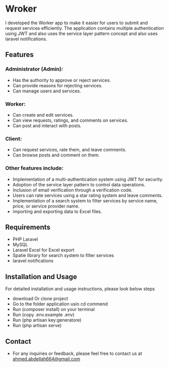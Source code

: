 # Wroker

I developed the Worker app to make it easier for users to submit and request services efficiently.
The application contains multiple authentication using JWT and also uses the service layer pattern concept and also uses laravel notifications.

## Features
### Administrator (Admin): 
* Has the authority to approve or reject services.
* Can provide reasons for rejecting services.
* Can manage users and services.

### Worker:
* Can create and edit services.
* Can view requests, ratings, and comments on services.
* Can post and interact with posts.

### Client:
* Can request services, rate them, and leave comments.
* Can browse posts and comment on them.

### Other features include:
* Implementation of a multi-authentication system using JWT for security.
* Adoption of the service layer pattern to control data operations.
* Inclusion of email verification through a verification code.
* Users can rate services using a star rating system and leave comments.
* Implementation of a search system to filter services by service name, price, or service provider name.
* importing and exporting data to Excel files.

## Requirements

* PHP Laravel
* MySQL
* Laravel Excel for Excel export
* Spatie library  for search system to filter services
* laravel notifications

## Installation and Usage

For detailed installation and usage instructions, please look below steps
* download Or clone project
* Go to the folder application usin cd commend
* Run (composer install) on your terminal
* Run (copy .env.example .env)
* Run (php artisan key:generatore)
* Run (php artisan serve)
  
## Contact
- For any inquiries or feedback, please feel free to contact us at ahmed.abdellah664@gmail.com
